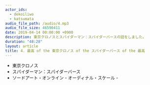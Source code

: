 ```yaml
---
actor_ids:
  - dekoiliwo
  - katsumata
audio_file_path: /audio/4.mp3
audio_file_size: 46590411
date: 2019-04-14 00:00:00 +0900
description: 東京クロノスとスパイダーマン：スパイダーバースの話をしました。
duration: "48:28"
layout: article
title: 4. 最高 of the 東京クロノス of the スパイダーバース of the 最高
---
```


- 東京クロノス
- スパイダーマン：スパイダーバース
- ソードアート・オンライン - オーディナル・スケール -
